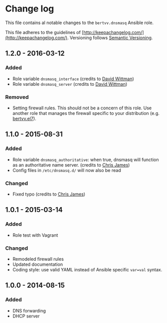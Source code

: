 # Change log

This file contains al notable changes to the `bertvv.dnsmasq` Ansible role.

This file adheres to the guidelines of [http://keepachangelog.com/](http://keepachangelog.com/). Versioning follows [Semantic Versioning](http://semver.org/).

## 1.2.0 - 2016-03-12

### Added

- Role variable `dnsmasq_interface` (credits to [David Wittman](https://github.com/DavidWittman))
- Role variable `dnsmasq_server` (credits to [David Wittman](https://github.com/DavidWittman))

### Removed

- Setting firewall rules. This should not be a concern of this role. Use another role that manages the firewall specific to your distribution (e.g. [bertvv.el7](https://galaxy.ansible.com/bertvv/el7/)).

## 1.1.0 - 2015-08-31

### Added

- Role variable `dnsmasq_authoritative`: when true, dnsmasq will function as an authoritative name server. (credits to [Chris James](https://github.com/etcet))
- Config files in `/etc/dnsmasq.d/` will now also be read

### Changed

- Fixed typo (credits to [Chris James](https://github.com/etcet))

## 1.0.1 - 2015-03-14

### Added

- Role test with Vagrant

### Changed

- Remodeled firewall rules
- Updated documentation
- Coding style: use valid YAML instead of Ansible specific `var=val` syntax.

## 1.0.0 - 2014-08-15

### Added

- DNS forwarding
- DHCP server

